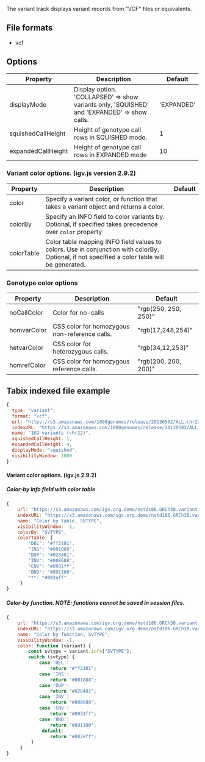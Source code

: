 
The variant track displays variant records from "VCF" files or equivalents. 

## File formats

* vcf

## Options

Property  | Description | Default
------ | ------- | ------------
displayMode | Display option.  'COLLAPSED' => show variants only,  'SQUISHED' and 'EXPANDED' => show calls. | 'EXPANDED'
squishedCallHeight | Height of genotype call rows in SQUISHED mode.  | 1
expandedCallHeight | Height of genotype call rows in EXPANDED mode | 10

### Variant color options. (igv.js version 2.9.2)

Property  | Description | Default
------ | ------- | ------------
color | Specify a variant color, or function that takes a variant object and returns a color. |
colorBy | Specify an INFO field to color variants by.  Optional, if specified takes precedence over ```color``` property |
colorTable | Color table mapping INFO field values to colors.  Use in conjunction with colorBy.  Optional, if not specified a color table will be generated. |

### Genotype color options
Property  | Description | Default
------ | ------- | ------------
noCallColor | Color for no-calls | "rgb(250, 250, 250)"
homvarColor | CSS color for homozygous non-reference calls.  | "rgb(17,248,254)"
hetvarColor | CSS color for heterozygous calls. | "rgb(34,12,253)"
homrefColor | CSS color for homozygous reference calls. | "rgb(200, 200, 200)"


## Tabix indexed file example


```javascript
{
  type: "variant",
  format: "vcf",
  url: "https://s3.amazonaws.com/1000genomes/release/20130502/ALL.chr22.phase3_shapeit2_mvncall_integrated_v5a.20130502.genotypes.vcf.gz",
  indexURL: "https://s3.amazonaws.com/1000genomes/release/20130502/ALL.chr22.phase3_shapeit2_mvncall_integrated_v5a.20130502.genotypes.vcf.gz.tbi",
  name: "1KG variants (chr22)",
  squishedCallHeight: 1,
  expandedCallHeight: 4,
  displayMode: "squished",
  visibilityWindow: 1000
}

 ```


#### Variant color options. (igv.js 2.9.2)

##### Color-by info field with color table

```javascript
{
    url: "https://s3.amazonaws.com/igv.org.demo/nstd186.GRCh38.variant_call.vcf.gz",
    indexURL: "https://s3.amazonaws.com/igv.org.demo/nstd186.GRCh38.variant_call.vcf.gz.tbi",
    name: "Color by table, SVTYPE",
    visibilityWindow: -1,
    colorBy: "SVTYPE",
    colorTable: {
        "DEL": "#ff2101",
        "INS": "#001888",
        "DUP": "#028401",
        "INV": "#008688",
        "CNV": "#8931ff",
        "BND": "#891100",
        "*": "#002eff"
     }
}

```

##### Color-by function.  NOTE: functions cannot be saved in session files.

```javascript
{
    url: "https://s3.amazonaws.com/igv.org.demo/nstd186.GRCh38.variant_call.vcf.gz",
    indexURL: "https://s3.amazonaws.com/igv.org.demo/nstd186.GRCh38.variant_call.vcf.gz.tbi",
    name: "Color by function, SVTYPE",
    visibilityWindow: -1,
    color: function (variant) {
        const svtype = variant.info["SVTYPE"];
        switch (svtype) {
            case 'DEL':
                return "#ff2101";
            case 'INS':
                return "#001888";
            case 'DUP':
                return "#028401";
            case 'INV':
                return "#008688";
            case 'CNV':
                return "#8931ff";
            case 'BND':
                return "#891100";
             default:
                return "#002eff";
         }
     }
}
```